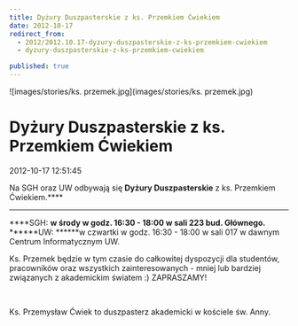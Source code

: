 ```yaml
---
title: Dyżury Duszpasterskie z ks. Przemkiem Ćwiekiem
date: 2012-10-17
redirect_from: 
  - 2012/2012.10.17-dyzury-duszpasterskie-z-ks-przemkiem-cwiekiem
  - dyzury-duszpasterskie-z-ks-przemkiem-cwiekiem

published: true
---
```



![images/stories/ks. przemek.jpg](images/stories/ks. przemek.jpg)

# Dyżury Duszpasterskie z ks. Przemkiem Ćwiekiem

<time>2012-10-17 12:51:45</time>



Na SGH oraz UW odbywają się **Dyżury Duszpasterskie** z ks. Przemkiem Ćwiekiem.****
****
****SGH: ****w środy w godz. 16:30 - 18:00 w sali 223 bud. Głównego**.**
******UW: ******w czwartki w godz. 16:30 - 18:00 w sali 017 w dawnym Centrum Informatycznym UW.

Ks. Przemek będzie w tym czasie do całkowitej dyspozycji dla studentów,   pracowników oraz wszystkich zainteresowanych - mniej lub bardziej   związanych z akademickim światem :) ZAPRASZAMY!

 

Ks. Przemysław Ćwiek to duszpasterz akademicki w kościele św. Anny.
 
 


<!--CONTENT FROM OLD SERVER (jos before 2013): 

Na SGH oraz UW odbywają się **Dyżury Duszpasterskie** z ks. Przemkiem Ćwiekiem.****
****


****SGH: ****w środy w godz. 16:30 - 18:00 w sali 223 bud. Głównego**.**


******UW: ******w czwartki w godz. 16:30 - 18:00 w sali 017 w dawnym Centrum Informatycznym UW.

Ks. Przemek będzie w tym czasie do całkowitej dyspozycji dla studentów,   pracowników oraz wszystkich zainteresowanych - mniej lub bardziej   związanych z akademickim światem :) ZAPRASZAMY!

 



Ks. Przemysław Ćwiek to duszpasterz akademicki w kościele św. Anny.


 


 

-->

<!--{{json:{"created_date":"2012-10-17 12:51:45","publish_down":"0000-00-00 00:00:00","id":"1125"}}}-->